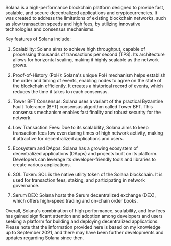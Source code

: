 Solana is a high-performance blockchain platform designed to provide fast, scalable, and secure decentralized applications and cryptocurrencies. It was created to address the limitations of existing blockchain networks, such as slow transaction speeds and high fees, by utilizing innovative technologies and consensus mechanisms.

Key features of Solana include:

1. Scalability: Solana aims to achieve high throughput, capable of processing thousands of transactions per second (TPS). Its architecture allows for horizontal scaling, making it highly scalable as the network grows.

2. Proof-of-History (PoH): Solana's unique PoH mechanism helps establish the order and timing of events, enabling nodes to agree on the state of the blockchain efficiently. It creates a historical record of events, which reduces the time it takes to reach consensus.

3. Tower BFT Consensus: Solana uses a variant of the practical Byzantine Fault Tolerance (BFT) consensus algorithm called Tower BFT. This consensus mechanism enables fast finality and robust security for the network.

4. Low Transaction Fees: Due to its scalability, Solana aims to keep transaction fees low even during times of high network activity, making it attractive for decentralized applications and users.

5. Ecosystem and DApps: Solana has a growing ecosystem of decentralized applications (DApps) and projects built on its platform. Developers can leverage its developer-friendly tools and libraries to create various applications.

6. SOL Token: SOL is the native utility token of the Solana blockchain. It is used for transaction fees, staking, and participating in network governance.

7. Serum DEX: Solana hosts the Serum decentralized exchange (DEX), which offers high-speed trading and on-chain order books.

Overall, Solana's combination of high performance, scalability, and low fees has gained significant attention and adoption among developers and users seeking a platform for building and deploying decentralized applications. Please note that the information provided here is based on my knowledge up to September 2021, and there may have been further developments and updates regarding Solana since then.
